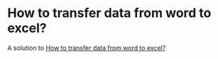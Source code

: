 # How to transfer data from word to excel?

A solution to [How to transfer data from word to excel?](https://www.reddit.com/r/excel/comments/c6ocyt/how_to_transfer_data_from_word_to_excel/)
